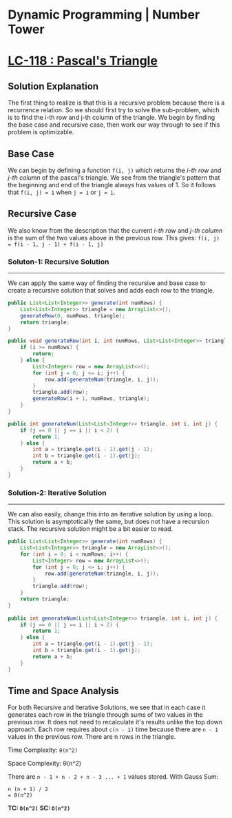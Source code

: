 # Dynamic Programming | Number Tower
# [LC-118 : Pascal's Triangle](https://leetcode.com/discuss/general-discussion/592146/dynamic-programming-summary)

## Solution Explanation
The first thing to realize is that this is a recursive problem because there is a recurrence relation. So we should first try to solve the sub-problem, which is to find the i-th row and j-th column of the triangle. We begin by finding the base case and recursive case, then work our way through to see if this problem is optimizable.

**Base Case**
---
We can begin by defining a function `f(i, j)` which returns the _i-th row_ and _j-th column_ of the pascal's triangle. We see from the triangle's pattern that the beginning and end of the triangle always has values of 1. So it follows that `f(i, j) = 1` when `j = 1` or `j = i`.

**Recursive Case**
---
We also know from the description that the current _i-th row_ and _j-th column_ is the sum of the two values above in the previous row. This gives: `f(i, j) = f(i - 1, j - 1) + f(i - 1, j)`

### Soluton-1: Recursive Solution
---
We can apply the same way of finding the recursive and base case to create a recursive solution that solves and adds each row to the triangle.

```java
public List<List<Integer>> generate(int numRows) {
	List<List<Integer>> triangle = new ArrayList<>();
	generateRow(0, numRows, triangle);
	return triangle;
}

public void generateRow(int i, int numRows, List<List<Integer>> triangle) {
	if (i >= numRows) {
		return;
	} else {
		List<Integer> row = new ArrayList<>();
		for (int j = 0; j <= i; j++) {
			row.add(generateNum(triangle, i, j));
		}
		triangle.add(row);
		generateRow(i + 1, numRows, triangle);
	}
}

public int generateNum(List<List<Integer>> triangle, int i, int j) {
	if (j == 0 || j == i || i < 2) { 
		return 1;
	} else {
		int a = triangle.get(i - 1).get(j - 1);
		int b = triangle.get(i - 1).get(j);
		return a + b;
	}
}
```

### Solution-2: Iterative Solution
---
We can also easily, change this into an iterative solution by using a loop. This solution is asymptotically the same, but does not have a recursion stack. The recursive solution might be a bit easier to read.

```java
public List<List<Integer>> generate(int numRows) {
	List<List<Integer>> triangle = new ArrayList<>();
	for (int i = 0; i < numRows; i++) {
		List<Integer> row = new ArrayList<>();
		for (int j = 0; j <= i; j++) {
			row.add(generateNum(triangle, i, j));
		}
		triangle.add(row);
	}
	return triangle;
}
    
public int generateNum(List<List<Integer>> triangle, int i, int j) {
	if (j == 0 || j == i || i < 2) { 
		return 1;
	} else {
		int a = triangle.get(i - 1).get(j - 1);
		int b = triangle.get(i - 1).get(j);
		return a + b;
	}
}
```

## Time and Space Analysis
For both Recursive and Iterative Solutions,
we see that in each case it generates each row in the triangle through sums of two values in the previous row. 
It does not need to recalculate it's results unlike the top down approach. 
Each row requires about `c(n - 1)` time because there are `n - 1` values in the previous row. There are n rows in the triangle.

Time Complexity: `θ(n^2)`

Space Complexity: θ(n^2)

There are `n - 1 + n - 2 + n - 3 ... + 1` values stored.
With Gauss Sum:
```
n (n + 1) / 2
= θ(n^2)
```

**TC: `O(n^2)`**
**SC: `O(n^2)`**